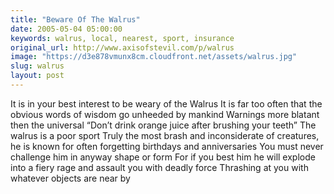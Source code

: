 ```yaml
---
title: "Beware Of The Walrus"
date: 2005-05-04 05:00:00
keywords: walrus, local, nearest, sport, insurance
original_url: http://www.axisofstevil.com/p/walrus
image: "https://d3e878vmunx8cm.cloudfront.net/assets/walrus.jpg"
slug: walrus
layout: post
---
```


It is in your best interest to be weary of the Walrus It is far too often that the obvious words of wisdom go unheeded by mankind Warnings more blatant then the universal “Don’t drink orange juice after brushing your teeth” The walrus is a poor sport Truly the most brash and inconsiderate of creatures, he is known for often forgetting birthdays and anniversaries You must never challenge him in anyway shape or form For if you best him he will explode into a fiery rage and assault you with deadly force Thrashing at you with whatever objects are near by

